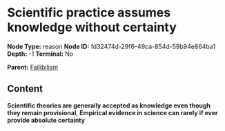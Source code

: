# Scientific practice assumes knowledge without certainty

**Node Type:** reason
**Node ID:** fd32474d-29f6-49ca-854d-59b94e864ba1
**Depth:** -1
**Terminal:** No

**Parent:** [Fallibilism](fallibilism.md)

## Content

**Scientific theories are generally accepted as knowledge even though they remain provisional**, **Empirical evidence in science can rarely if ever provide absolute certainty**
